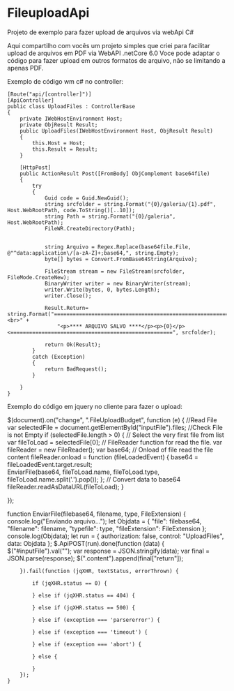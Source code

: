 # FileuploadApi
Projeto de exemplo para fazer upload de arquivos via webApi C#

Aqui compartilho com vocês um projeto simples que criei para facilitar upload de arquivos em PDF via WebAPI .netCore 6.0
Voce pode adaptar o código para fazer upload em outros formatos de arquivo, não se limitando a apenas PDF.

Exemplo de código wm c# no controller:

    [Route("api/[controller]")]
    [ApiController]
    public class UploadFiles : ControllerBase
    {
        private IWebHostEnvironment Host;
        private ObjResult Result;
        public UploadFiles(IWebHostEnvironment Host, ObjResult Result)
        {
            this.Host = Host;
            this.Result = Result;
        }

        [HttpPost]
        public ActionResult Post([FromBody] ObjComplement base64file)
        {
            try
            {
                Guid code = Guid.NewGuid();
                string srcfolder = string.Format("{0}/galeria/{1}.pdf", Host.WebRootPath, code.ToString()[..10]);
                string Path = string.Format("{0}/galeria", Host.WebRootPath);
                FileWR.CreateDirectory(Path);


                string Arquivo = Regex.Replace(base64file.File, @"^data:application\/[a-zA-Z]+;base64,", string.Empty);
                byte[] bytes = Convert.FromBase64String(Arquivo);

                FileStream stream = new FileStream(srcfolder, FileMode.CreateNew);
                BinaryWriter writer = new BinaryWriter(stream);
                writer.Write(bytes, 0, bytes.Length);
                writer.Close();

                Result.Return= string.Format("====================================================================<br>" +
                    "<p>**** ARQUIVO SALVO ****</p><p>{0}</p><====================================================", srcfolder);

                return Ok(Result);
            }
            catch (Exception)
            {
                return BadRequest();
            }

        }
    }

Exemplo do código em jquery no cliente para fazer o upload:

$(document).on("change", ".FileUploadBudget", function (e) {
    //Read File
    var selectedFile = document.getElementById("inputFile").files;
    //Check File is not Empty
    if (selectedFile.length > 0) {
        // Select the very first file from list
        var fileToLoad = selectedFile[0];
        // FileReader function for read the file.
        var fileReader = new FileReader();
        var base64;
        // Onload of file read the file content
        fileReader.onload = function (fileLoadedEvent) {
            base64 = fileLoadedEvent.target.result;            
            EnviarFile(base64, fileToLoad.name, fileToLoad.type, fileToLoad.name.split('.').pop());
        };
        // Convert data to base64
        fileReader.readAsDataURL(fileToLoad);
    }

});

function EnviarFile(filebase64, filename, type, FileExtension) {      
        console.log("Enviando arquivo..."); 
        let Objdata = { "file": filebase64, "filename": filename, "typefile": type, "fileExtension": FileExtension };
        console.log(Objdata);
        let run = { authorization: false, control: "UploadFiles", data: Objdata };
        $.ApiPOST(run).done(function (data) {           
            $("#inputFile").val("");
            var response = JSON.stringify(data);
            var final = JSON.parse(response);
            $(".content").append(final["return"]);           

        }).fail(function (jqXHR, textStatus, errorThrown) {                     

            if (jqXHR.status == 0) {
               
            } else if (jqXHR.status == 404) {
               
            } else if (jqXHR.status == 500) {
                
            } else if (exception === 'parsererror') {
                
            } else if (exception === 'timeout') {
               
            } else if (exception === 'abort') {
                
            } else {
               
            }
        });
    } 




    
